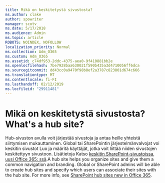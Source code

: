 ```yaml
---
title: Mikä on keskitetystä sivustosta?
ms.author: clake
author: spowriter
manager: scotv
ms.date: 5/17/2018
ms.audience: Admin
ms.topic: article
ROBOTS: NOINDEX, NOFOLLOW
localization_priority: Normal
ms.collection: Adm_O365
ms.custom: Adm_O365
ms.assetid: c74df953-2ddc-4375-aea0-9f410881bb2e
ms.openlocfilehash: 7be7928baa630021f590b435a3d4710056ff6dca
ms.sourcegitcommit: dd43cc0a9470f98b8ef2a3787c823801d674c666
ms.translationtype: MT
ms.contentlocale: fi-FI
ms.lasthandoff: 02/12/2019
ms.locfileid: "29911481"
---
```

# <a name="whats-a-hub-site"></a><span data-ttu-id="8b33f-102">Mikä on keskitetystä sivustosta?</span><span class="sxs-lookup"><span data-stu-id="8b33f-102">What's a hub site?</span></span>

<span data-ttu-id="8b33f-p101">Hub-sivuston avulla voit järjestää sivustoja ja antaa heille yhteistä siirtymisen mukauttaminen. Global tai SharePointin järjestelmänvalvojat voi keskitin sivustot Luo ja määritä käyttäjät, jotka voit liittää niiden sivustojen keskitettyyn sivustoon. Lisätietoja Katso [keskitin SharePoint-sivustoissa, uusi Office 365: ssä](https://go.microsoft.com/fwlink/?linkid=869388).</span><span class="sxs-lookup"><span data-stu-id="8b33f-p101">A hub site helps you organize sites and give them a common navigation and branding. Global or SharePoint admins will be able to create hub sites and specify which users can associate their sites with the hub site. For more info, see [SharePoint hub sites new in Office 365](https://go.microsoft.com/fwlink/?linkid=869388).</span></span>
  

